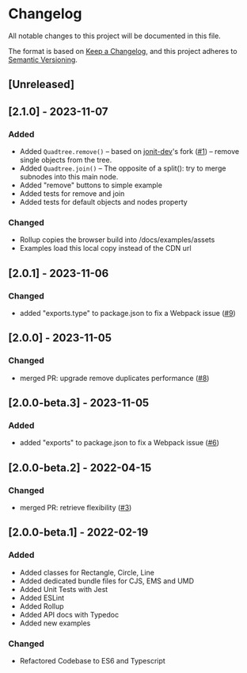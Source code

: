 # Changelog
All notable changes to this project will be documented in this file.

The format is based on [Keep a Changelog](https://keepachangelog.com/en/1.0.0/),
and this project adheres to [Semantic Versioning](https://semver.org/spec/v2.0.0.html).

## [Unreleased]

## [2.1.0] - 2023-11-07

### Added
* Added `Quadtree.remove()` – based on [jonit-dev](https://github.com/jonit-dev)'s fork ([#1](https://github.com/timohausmann/quadtree-ts/issues/1)) – remove single objects from the tree. 
* Added `Quadtree.join()` – The opposite of a split(): try to merge subnodes into this main node.
* Added "remove" buttons to simple example
* Added tests for remove and join
* Added tests for default objects and nodes property

### Changed
* Rollup copies the browser build into /docs/examples/assets
* Examples load this local copy instead of the CDN url

## [2.0.1] - 2023-11-06

### Changed
* added "exports.type" to package.json to fix a Webpack issue ([#9](https://github.com/timohausmann/quadtree-ts/issues/9))

## [2.0.0] - 2023-11-05

### Changed
* merged PR: upgrade remove duplicates performance ([#8](https://github.com/timohausmann/quadtree-ts/pull/8))

## [2.0.0-beta.3] - 2023-11-05

### Added
* added "exports" to package.json to fix a Webpack issue ([#6](https://github.com/timohausmann/quadtree-ts/issues/6))

## [2.0.0-beta.2] - 2022-04-15

### Changed
* merged PR: retrieve flexibility ([#3](https://github.com/timohausmann/quadtree-ts/pull/3))

## [2.0.0-beta.1] - 2022-02-19
### Added
* Added classes for Rectangle, Circle, Line
* Added dedicated bundle files for CJS, EMS and UMD
* Added Unit Tests with Jest
* Added ESLint
* Added Rollup
* Added API docs with Typedoc
* Added new examples

### Changed
* Refactored Codebase to ES6 and Typescript